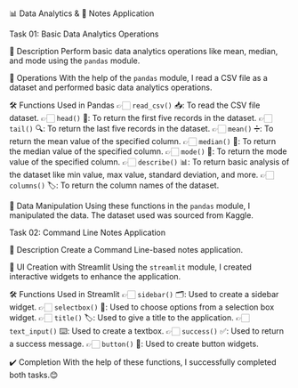 
📊 Data Analytics & 📓 Notes Application

Task 01: Basic Data Analytics Operations

  📄 Description
Perform basic data analytics operations like mean, median, and mode using the `pandas` module. 

  🔧 Operations
With the help of the `pandas` module, I read a CSV file as a dataset and performed basic data analytics operations.

  🛠️ Functions Used in Pandas
        👉🏻 `read_csv()` 📥: To read the CSV file dataset.
        👉🏻 `head()` 👀: To return the first five records in the dataset.
        👉🏻 `tail()` 🔍: To return the last five records in the dataset.
        👉🏻 `mean()` ➗: To return the mean value of the specified column.
        👉🏻 `median()` 🔸: To return the median value of the specified column.
        👉🏻 `mode()` 🔢: To return the mode value of the specified column.
        👉🏻 `describe()` 📊: To return basic analysis of the dataset like min value, max value, standard deviation, and more.
        👉🏻 `columns()` 🏷️: To return the column names of the dataset.

  📝 Data Manipulation
Using these functions in the `pandas` module, I manipulated the data. The dataset used was sourced from Kaggle.


Task 02: Command Line Notes Application

  📄 Description
Create a Command Line-based notes application.

  🎨 UI Creation with Streamlit
Using the `streamlit` module, I created interactive widgets to enhance the application.

  🛠️ Functions Used in Streamlit
        👉🏻 `sidebar()` 🗂️: Used to create a sidebar widget.
        👉🏻 `selectbox()` 🔘: Used to choose options from a selection box widget.
        👉🏻 `title()` 🏷️: Used to give a title to the application.
        👉🏻 `text_input()` ⌨️: Used to create a textbox.
        👉🏻 `success()` ✅: Used to return a success message.
        👉🏻 `button()` 🔲: Used to create button widgets.

  ✔️ Completion
With the help of these functions, I successfully completed both tasks.😊
